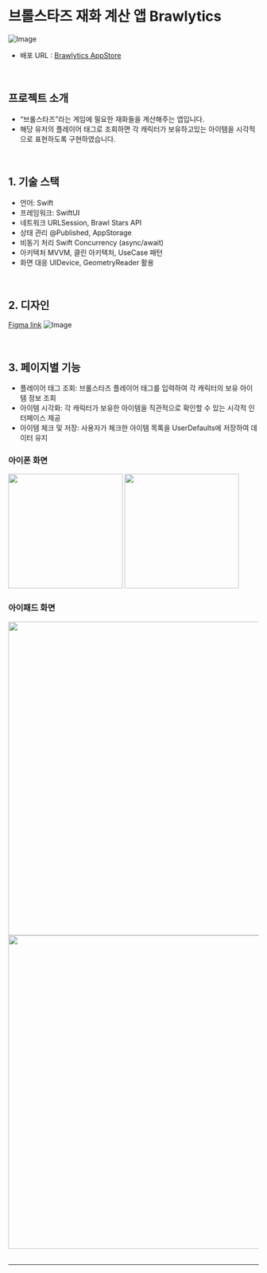 


# 브롤스타즈 재화 계산 앱 Brawlytics
![Image](https://github.com/user-attachments/assets/1f4d539d-17e6-4127-9df7-03e2d92c9f53)
- 배포 URL : [Brawlytics AppStore](https://apps.apple.com/kr/app/brawlytics/id6739213360)

</br>

## 프로젝트 소개
- “브롤스타즈”라는 게임에 필요한 재화들을 계산해주는 앱입니다.
- 해당 유저의 플레이어 태그로 조회하면 각 캐릭터가 보유하고있는 아이템을 시각적으로 표현하도록 구현하였습니다.

</br>

## 1. 기술 스택

- 언어: Swift
- 프레임워크: SwiftUI
- 네트워크	URLSession, Brawl Stars API
- 상태 관리	@Published, AppStorage
- 비동기 처리	Swift Concurrency (async/await)
- 아키텍처	MVVM, 클린 아키텍처, UseCase 패턴
- 화면 대응	UIDevice, GeometryReader 활용

</br>

## 2. 디자인
[Figma link](https://www.figma.com/design/jWpuBQzDTwhfb0U3eHG2eL/%EB%B8%8C%EB%A1%A4%EC%8A%A4%ED%83%80%EC%A6%88-%EC%A0%84%EC%A0%81-%EA%B2%80%EC%83%89-%EC%95%B1?node-id=0-1&p=f&t=tyCw6cV9YpUzCeee-0)
![Image](https://github.com/user-attachments/assets/abf601d9-3659-4e47-a4d1-8d84cf0ac788)

</br>

## 3. 페이지별 기능

- 플레이어 태그 조회: 브롤스타즈 플레이어 태그를 입력하여 각 캐릭터의 보유 아이템 정보 조회
- 아이템 시각화: 각 캐릭터가 보유한 아이템을 직관적으로 확인할 수 있는 시각적 인터페이스 제공
- 아이템 체크 및 저장: 사용자가 체크한 아이템 목록을 UserDefaults에 저장하여 데이터 유지

### 아이폰 화면
<div>
  <img width="230" src="https://github.com/user-attachments/assets/c3961830-3531-4100-8ff4-ee3df598b7d1" />
  <img width="230" src="https://github.com/user-attachments/assets/643b423a-7675-4828-801f-cd65883821dc" />
</div> 


### 아이패드 화면
<div>
  <img width="630" src="https://github.com/user-attachments/assets/310fa835-81fc-4666-a911-7c5d865ef742" />
  <img width="630" src="https://github.com/user-attachments/assets/665dc8cb-9b40-470d-8518-a062ea6dec4d" />
</div> 

</br>


---
